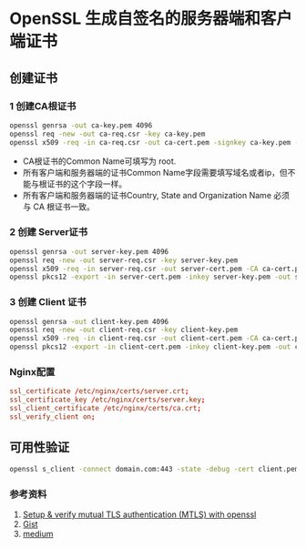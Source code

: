 # OpenSSL 生成自签名的服务器端和客户端证书

## 创建证书

### 1 创建CA根证书

```bash
openssl genrsa -out ca-key.pem 4096
openssl req -new -out ca-req.csr -key ca-key.pem 
openssl x509 -req -in ca-req.csr -out ca-cert.pem -signkey ca-key.pem -days 3650
```

- CA根证书的Common Name可填写为 root. 
- 所有客户端和服务器端的证书Common Name字段需要填写域名或者ip，但不能与根证书的这个字段一样。
- 所有客户端和服务器端的证书Country, State and Organization Name 必须与 CA 根证书一致。

### 2 创建 Server证书

```bash
openssl genrsa -out server-key.pem 4096
openssl req -new -out server-req.csr -key server-key.pem
openssl x509 -req -in server-req.csr -out server-cert.pem -CA ca-cert.pem -CAkey ca-key.pem -CAcreateserial -days 3650
openssl pkcs12 -export -in server-cert.pem -inkey server-key.pem -out server.p12
```

### 3 创建 Client 证书

```bash
openssl genrsa -out client-key.pem 4096
openssl req -new -out client-req.csr -key client-key.pem
openssl x509 -req -in client-req.csr -out client-cert.pem -CA ca-cert.pem -CAkey ca-key.pem -CAcreateserial -days 3650
openssl pkcs12 -export -in client-cert.pem -inkey client-key.pem -out client.p12
```

### Nginx配置

```conf
ssl_certificate /etc/nginx/certs/server.crt;
ssl_certificate_key /etc/nginx/certs/server.key;
ssl_client_certificate /etc/nginx/certs/ca.crt; 
ssl_verify_client on;
```

## 可用性验证

```bash
openssl s_client -connect domain.com:443 -state -debug -cert client.pem -key client.key
```

### 参考资料

1. [Setup & verify mutual TLS authentication (MTLS) with openssl](https://www.golinuxcloud.com/mutual-tls-authentication-mtls/)
2. [Gist](https://gist.github.com/welshstew/536e6b77f40e890c01a52b9172e84c11#file-generate-certificates-sh)
3. [medium](https://mcilis.medium.com/how-to-create-a-self-signed-client-certificate-with-openssl-c4af9ac03e99)
